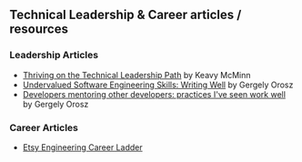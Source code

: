 ## Technical Leadership & Career articles / resources


### Leadership Articles

- [Thriving on the Technical Leadership Path](https://keavy.com/work/thriving-on-the-technical-leadership-path/) by Keavy McMinn
- [Undervalued Software Engineering Skills: Writing Well](https://blog.pragmaticengineer.com/on-writing-well/) by Gergely Orosz
- [Developers mentoring other developers: practices I've seen work well](https://blog.pragmaticengineer.com/developers-mentoring-other-developers/) by Gergely Orosz


### Career Articles

- [Etsy Engineering Career Ladder](https://etsy.github.io/Etsy-Engineering-Career-Ladder/)

